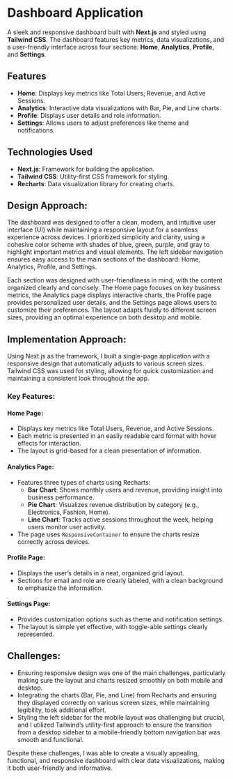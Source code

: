 # Dashboard Application

A sleek and responsive dashboard built with **Next.js** and styled using **Tailwind CSS**. The dashboard features key metrics, data visualizations, and a user-friendly interface across four sections: **Home**, **Analytics**, **Profile**, and **Settings**.

## Features
- **Home**: Displays key metrics like Total Users, Revenue, and Active Sessions.
- **Analytics**: Interactive data visualizations with Bar, Pie, and Line charts.
- **Profile**: Displays user details and role information.
- **Settings**: Allows users to adjust preferences like theme and notifications.

## Technologies Used
- **Next.js**: Framework for building the application.
- **Tailwind CSS**: Utility-first CSS framework for styling.
- **Recharts**: Data visualization library for creating charts.

## Design Approach:
The dashboard was designed to offer a clean, modern, and intuitive user interface (UI) while maintaining a responsive layout for a seamless experience across devices. I prioritized simplicity and clarity, using a cohesive color scheme with shades of blue, green, purple, and gray to highlight important metrics and visual elements. The left sidebar navigation ensures easy access to the main sections of the dashboard: Home, Analytics, Profile, and Settings.

Each section was designed with user-friendliness in mind, with the content organized clearly and concisely. The Home page focuses on key business metrics, the Analytics page displays interactive charts, the Profile page provides personalized user details, and the Settings page allows users to customize their preferences. The layout adapts fluidly to different screen sizes, providing an optimal experience on both desktop and mobile.

## Implementation Approach:
Using Next.js as the framework, I built a single-page application with a responsive design that automatically adjusts to various screen sizes. Tailwind CSS was used for styling, allowing for quick customization and maintaining a consistent look throughout the app.

### Key Features:

#### Home Page:
- Displays key metrics like Total Users, Revenue, and Active Sessions.
- Each metric is presented in an easily readable card format with hover effects for interaction.
- The layout is grid-based for a clean presentation of information.

#### Analytics Page:
- Features three types of charts using Recharts:
  - **Bar Chart**: Shows monthly users and revenue, providing insight into business performance.
  - **Pie Chart**: Visualizes revenue distribution by category (e.g., Electronics, Fashion, Home).
  - **Line Chart**: Tracks active sessions throughout the week, helping users monitor user activity.
- The page uses `ResponsiveContainer` to ensure the charts resize correctly across devices.

#### Profile Page:
- Displays the user’s details in a neat, organized grid layout.
- Sections for email and role are clearly labeled, with a clean background to emphasize the information.

#### Settings Page:
- Provides customization options such as theme and notification settings.
- The layout is simple yet effective, with toggle-able settings clearly represented.

## Challenges:
- Ensuring responsive design was one of the main challenges, particularly making sure the layout and charts resized smoothly on both mobile and desktop.
- Integrating the charts (Bar, Pie, and Line) from Recharts and ensuring they displayed correctly on various screen sizes, while maintaining legibility, took additional effort.
- Styling the left sidebar for the mobile layout was challenging but crucial, and I utilized Tailwind’s utility-first approach to ensure the transition from a desktop sidebar to a mobile-friendly bottom navigation bar was smooth and functional.

Despite these challenges, I was able to create a visually appealing, functional, and responsive dashboard with clear data visualizations, making it both user-friendly and informative.